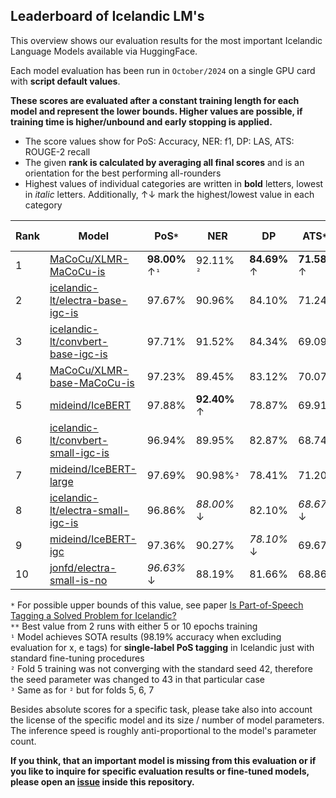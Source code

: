 ## Leaderboard of Icelandic LM's

This overview shows our evaluation results for the most important Icelandic Language Models available via HuggingFace.

Each model evaluation has been run in `October/2024` on a single GPU card with **script default values**.<br>

**These scores are evaluated after a constant training length for each model and represent the lower bounds. Higher values are possible, if training time is higher/unbound and early stopping is applied.**<br>

- The score values show for PoS: Accuracy, NER: f1, DP: LAS, ATS: ROUGE-2 recall
- The given **rank is calculated by averaging all final scores** and is an orientation for the best performing all-rounders
- Highest values of individual categories are written in **bold** letters, lowest in *italic* letters. Additionally, ↑↓ mark the highest/lowest value in each category

| Rank | Model                                                                                           | PoS`*`          | NER          | DP           | ATS`**`      | Parameters       | Model-Size       | License                                                           |
|------|------------------------------------------------------------------------------------------------|-----------------|--------------|--------------|--------------|------------------|------------------|-------------------------------------------------------------------|
| 1    | [MaCoCu/XLMR-MaCoCu-is](https://huggingface.co/MaCoCu/XLMR-MaCoCu-is)                           | **98.00%** ↑`¹` | 92.11% `²`   | **84.69%** ↑ | **71.58%** ↑ | **559.89 Mio** ↑ | **2135.82 MB** ↑ | [CC0 1.0 Universal](https://choosealicense.com/licenses/cc0-1.0/) |
| 2    | [icelandic-lt/electra-base-igc-is](https://huggingface.co/icelandic-lt/electra-base-igc-is)     | 97.67%          | 90.96%       | 84.10%       | 71.24%       | 110.11 Mio       | 420.03 MB        | [CC-BY-4.0](https://choosealicense.com/licenses/cc-by-4.0/)       |
| 3    | [icelandic-lt/convbert-base-igc-is](https://huggingface.co/icelandic-lt/convbert-base-igc-is)   | 97.71%          | 91.52%       | 84.34%       | 69.09%       | 106.90 Mio       | 407.78 MB        | [CC-BY-4.0](https://choosealicense.com/licenses/cc-by-4.0/)       |
| 4    | [MaCoCu/XLMR-base-MaCoCu-is](https://huggingface.co/MaCoCu/XLMR-base-MaCoCu-is)                 | 97.23%          | 89.45%       | 83.12%       | 70.07%       | 278.04 Mio       | 1060.66 MB       | [CC0 1.0 Universal](https://choosealicense.com/licenses/cc0-1.0/) |
| 5    | [mideind/IceBERT](https://huggingface.co/mideind/IceBERT)                                       | 97.88%          | **92.40%** ↑ | 78.87%       | 69.91%       | 124.44 Mio       | 474.72 MB        | [CC-BY-4.0](https://choosealicense.com/licenses/cc-by-4.0/)           |
| 6    | [icelandic-lt/convbert-small-igc-is](https://huggingface.co/icelandic-lt/convbert-small-igc-is) | 96.94%          | 89.95%       | 82.87%       | 68.74%       | 21.52 Mio        | 82.12 MB         | [CC-BY-4.0](https://choosealicense.com/licenses/cc-by-4.0/)       |
| 7    | [mideind/IceBERT-large](https://huggingface.co/mideind/IceBERT-large)                           | 97.69%          | 90.98%`³`    | 78.41%       | 71.20%       | 355.09 Mio       | 1354.56 MB       | [CC-BY-4.0](https://choosealicense.com/licenses/cc-by-4.0/)           |
| 8    | [icelandic-lt/electra-small-igc-is](https://huggingface.co/icelandic-lt/electra-small-igc-is)   | 96.86%          | *88.00%* ↓   | 82.10%       | *68.67%* ↓   | *13.69 Mio* ↓    | *52.21 MB* ↓     | [CC-BY-4.0](https://choosealicense.com/licenses/cc-by-4.0/)       |
| 9    | [mideind/IceBERT-igc](https://huggingface.co/mideind/IceBERT-igc)                               | 97.36%          | 90.27%       | *78.10%* ↓   | 69.67%       | 124.44 Mio       | 474.72 MB        | [CC-BY-4.0](https://choosealicense.com/licenses/cc-by-4.0/)           |
| 10   | [jonfd/electra-small-is-no](https://huggingface.co/jonfd/electra-small-is-no)                   | *96.63%* ↓      | 88.19%       | 81.66%       | 68.86%       | 17.78 Mio        | 67.84 MB         | [CC-BY-4.0](https://choosealicense.com/licenses/cc-by-4.0/)       |

`*` For possible upper bounds of this value, see paper [Is Part-of-Speech Tagging a Solved Problem for Icelandic?](https://aclanthology.org/2023.nodalida-1.8.pdf)<br>
`**` Best value from 2 runs with either 5 or 10 epochs training<br>
`¹` Model achieves SOTA results (98.19% accuracy when excluding evaluation for x, e tags) for **single-label PoS tagging** in Icelandic just with standard fine-tuning procedures<br>
`²` Fold 5 training was not converging with the standard seed 42, therefore the seed parameter was changed to 43 in that particular case<br>
`³` Same as for `²` but for folds 5, 6, 7

Besides absolute scores for a specific task, please take also into account the license of the specific model and its size / number of model parameters.<br>
The inference speed is roughly anti-proportional to the model's parameter count.

**If you think, that an important model is missing from this evaluation or if you like to inquire for specific evaluation results or fine-tuned models, please open an [issue](https://github.com/icelandic-lt/IceEval/issues) inside this repository.**
